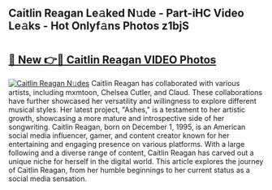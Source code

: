 ## Caitlin Reagan Le𝚊ked N𝚞de - Part-iHC Video Le𝚊ks - Hot Onlyf𝚊ns Photos z1bjS

# <h2><a href="http://ac29813.deff.icu/?id=Caitlin+Reagan">🔗 New 👉🔴 Caitlin Reagan VIDEO Photos</a></h2>

[![Caitlin Reagan N𝚞des](https://i.imgur.com/rIISA9y.gif)](http://ac29813.deff.icu/?id=Caitlin+Reagan)
Caitlin Reagan has collaborated with various artists, including mxmtoon, Chelsea Cutler, and Claud. These collaborations have further showcased her versatility and willingness to explore different musical styles. Her latest project, "Ashes," is a testament to her artistic growth, showcasing a more mature and introspective side of her songwriting. Caitlin Reagan, born on December 1, 1995, is an American social media influencer, gamer, and content creator known for her entertaining and engaging presence on various platforms. With a large following and a diverse range of content, Caitlin Reagan has carved out a unique niche for herself in the digital world. This article explores the journey of Caitlin Reagan, from her humble beginnings to her current status as a social media sensation.
